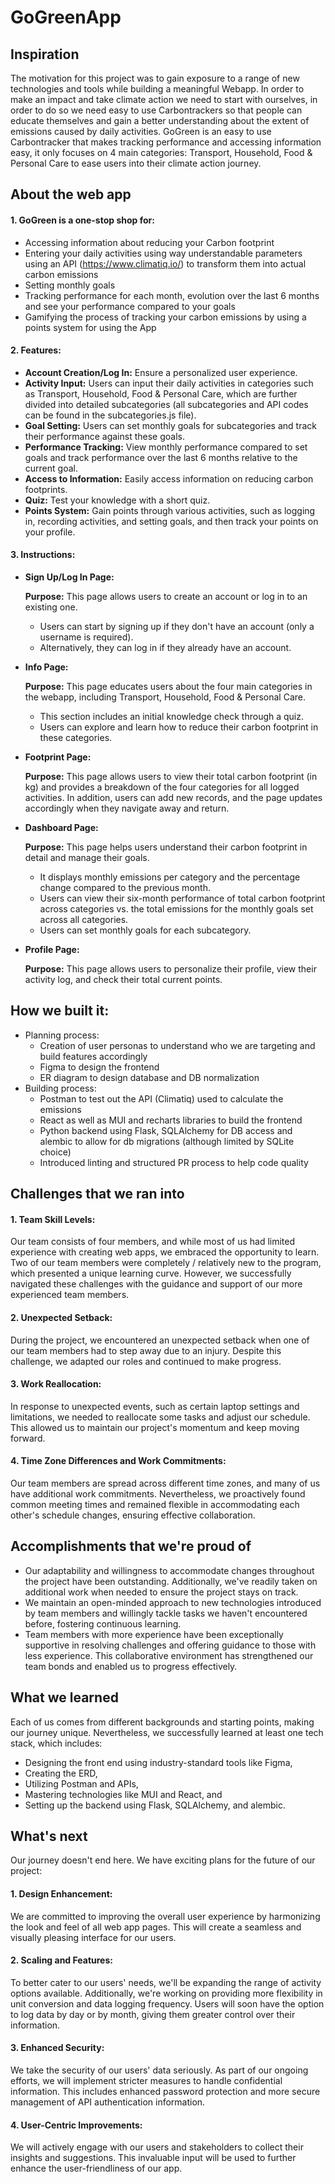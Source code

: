# GoGreenApp

## Inspiration
The motivation for this project was to gain exposure to a range of new technologies and tools while building a meaningful Webapp. In order to make an impact and take climate action we need to start with ourselves, in order to do so we need easy to use Carbontrackers so that people can educate themselves and gain a better understanding about the extent of emissions caused by daily activities. GoGreen is an easy to use Carbontracker that makes tracking performance and accessing information easy, it only focuses on 4 main categories: Transport, Household, Food & Personal Care to ease users into their climate action journey. 

## About the web app
#### 1. GoGreen is a one-stop shop for:
  * Accessing information about reducing your Carbon footprint
  * Entering your daily activities using way understandable parameters using an API (https://www.climatiq.io/) to transform them into actual carbon emissions
  * Setting monthly goals
  * Tracking performance for each month, evolution over the last 6 months and see your performance compared to your goals
  * Gamifying the process of tracking your carbon emissions by using a points system for using the App

#### 2. Features: 
* **Account Creation/Log In:** Ensure a personalized user experience.
* **Activity Input:** Users can input their daily activities in categories such as Transport, Household, Food & Personal Care, which are further divided into detailed subcategories (all subcategories and API codes can be found in the subcategories.js file).
* **Goal Setting:** Users can set monthly goals for subcategories and track their performance against these goals.
* **Performance Tracking:** View monthly performance compared to set goals and track performance over the last 6 months relative to the current goal.
* **Access to Information:** Easily access information on reducing carbon footprints.
* **Quiz:** Test your knowledge with a short quiz.
* **Points System:** Gain points through various activities, such as logging in, recording activities, and setting goals, and then track your points on your profile.

#### 3. Instructions: 

* **Sign Up/Log In Page:**

  **Purpose:** This page allows users to create an account or log in to an existing one.
  * Users can start by signing up if they don't have an account (only a username is required).
  * Alternatively, they can log in if they already have an account.

* **Info Page:**

  **Purpose:** This page educates users about the four main categories in the webapp, including Transport, Household, Food & Personal Care.
  * This section includes an initial knowledge check through a quiz.
  * Users can explore and learn how to reduce their carbon footprint in these categories.

* **Footprint Page:**

  **Purpose:** 
  This page allows users to view their total carbon footprint (in kg) and provides a breakdown of the four categories for all logged activities. In addition, users can add new records, and the page updates accordingly when they navigate away and return.

* **Dashboard Page:**

  **Purpose:** This page helps users understand their carbon footprint in detail and manage their goals.
  * It displays monthly emissions per category and the percentage change compared to the previous month.
  * Users can view their six-month performance of total carbon footprint across categories vs. the total emissions for the monthly goals set across all categories.
  * Users can set monthly goals for each subcategory.

* **Profile Page:**

  **Purpose:** This page allows users to personalize their profile, view their activity log, and check their total current points.

  
## How we built it:
  - Planning process:
    * Creation of user personas to understand who we are targeting and build features accordingly
    * Figma to design the frontend
    * ER diagram to design database and DB normalization
  - Building process:
    * Postman to test out the API (Climatiq) used to calculate the emissions
    * React as well as MUI and recharts libraries to build the frontend
    * Python backend using Flask, SQLAlchemy for DB access and alembic to allow for db migrations (although limited by SQLite choice)
    * Introduced linting and structured PR process to help code quality

## Challenges that we ran into
#### 1. Team Skill Levels:
Our team consists of four members, and while most of us had limited experience with creating web apps, we embraced the opportunity to learn. Two of our team members were completely / relatively new to the program, which presented a unique learning curve. However, we successfully navigated these challenges with the guidance and support of our more experienced team members.
#### 2. Unexpected Setback: 
During the project, we encountered an unexpected setback when one of our team members had to step away due to an injury. Despite this challenge, we adapted our roles and continued to make progress.
#### 3. Work Reallocation: 
In response to unexpected events, such as certain laptop settings and limitations, we needed to reallocate some tasks and adjust our schedule. This allowed us to maintain our project's momentum and keep moving forward.
#### 4. Time Zone Differences and Work Commitments:
Our team members are spread across different time zones, and many of us have additional work commitments. Nevertheless, we proactively found common meeting times and remained flexible in accommodating each other's schedule changes, ensuring effective collaboration.

## Accomplishments that we're proud of
* Our adaptability and willingness to accommodate changes throughout the project have been outstanding. Additionally, we've readily taken on additional work when needed to ensure the project stays on track.
* We maintain an open-minded approach to new technologies introduced by team members and willingly tackle tasks we haven't encountered before, fostering continuous learning.
* Team members with more experience have been exceptionally supportive in resolving challenges and offering guidance to those with less experience. This collaborative environment has strengthened our team bonds and enabled us to progress effectively.

## What we learned
Each of us comes from different backgrounds and starting points, making our journey unique. Nevertheless, we successfully learned at least one tech stack, which includes:
* Designing the front end using industry-standard tools like Figma,
* Creating the ERD,
* Utilizing Postman and APIs,
* Mastering technologies like MUI and React, and
* Setting up the backend using Flask, SQLAlchemy, and alembic.

## What's next
Our journey doesn't end here. We have exciting plans for the future of our project:

#### 1. Design Enhancement: 
We are committed to improving the overall user experience by harmonizing the look and feel of all web app pages. This will create a seamless and visually pleasing interface for our users.

#### 2. Scaling and Features: 
To better cater to our users' needs, we'll be expanding the range of activity options available. Additionally, we're working on providing more flexibility in unit conversion and data logging frequency. Users will soon have the option to log data by day or by month, giving them greater control over their information.

#### 3. Enhanced Security: 
We take the security of our users' data seriously. As part of our ongoing efforts, we will implement stricter measures to handle confidential information. This includes enhanced password protection and more secure management of API authentication information.

#### 4. User-Centric Improvements: 
We will actively engage with our users and stakeholders to collect their insights and suggestions. This invaluable input will be used to further enhance the user-friendliness of our app.
